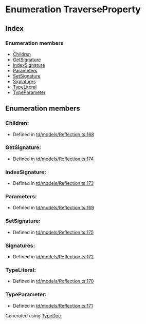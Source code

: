 # Enumeration TraverseProperty


## Index

### Enumeration members
* [Children](td.models.traverseproperty.md#children)
* [GetSignature](td.models.traverseproperty.md#getsignature)
* [IndexSignature](td.models.traverseproperty.md#indexsignature)
* [Parameters](td.models.traverseproperty.md#parameters)
* [SetSignature](td.models.traverseproperty.md#setsignature)
* [Signatures](td.models.traverseproperty.md#signatures)
* [TypeLiteral](td.models.traverseproperty.md#typeliteral)
* [TypeParameter](td.models.traverseproperty.md#typeparameter)

## Enumeration members

### Children: 

* Defined in [td/models/Reflection.ts:168](https://github.com/kimamula/typedoc/blob/HEAD/src/td/models/Reflection.ts#L168)


### GetSignature: 

* Defined in [td/models/Reflection.ts:174](https://github.com/kimamula/typedoc/blob/HEAD/src/td/models/Reflection.ts#L174)


### IndexSignature: 

* Defined in [td/models/Reflection.ts:173](https://github.com/kimamula/typedoc/blob/HEAD/src/td/models/Reflection.ts#L173)


### Parameters: 

* Defined in [td/models/Reflection.ts:169](https://github.com/kimamula/typedoc/blob/HEAD/src/td/models/Reflection.ts#L169)


### SetSignature: 

* Defined in [td/models/Reflection.ts:175](https://github.com/kimamula/typedoc/blob/HEAD/src/td/models/Reflection.ts#L175)


### Signatures: 

* Defined in [td/models/Reflection.ts:172](https://github.com/kimamula/typedoc/blob/HEAD/src/td/models/Reflection.ts#L172)


### TypeLiteral: 

* Defined in [td/models/Reflection.ts:170](https://github.com/kimamula/typedoc/blob/HEAD/src/td/models/Reflection.ts#L170)


### TypeParameter: 

* Defined in [td/models/Reflection.ts:171](https://github.com/kimamula/typedoc/blob/HEAD/src/td/models/Reflection.ts#L171)



Generated using [TypeDoc](http://typedoc.io)
